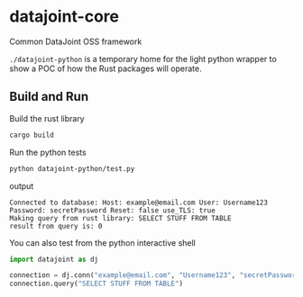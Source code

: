 # datajoint-core

Common DataJoint OSS framework

`./datajoint-python` is a temporary home for the light python wrapper to show a POC of how the Rust packages will operate.

## Build and Run

Build the rust library

```bash
cargo build
```

Run the python tests

```bash
python datajoint-python/test.py
```

output

```
Connected to database: Host: example@email.com User: Username123 Password: secretPassword Reset: false use_TLS: true
Making query from rust library: SELECT STUFF FROM TABLE
result from query is: 0
```

You can also test from the python interactive shell

```python
import datajoint as dj

connection = dj.conn("example@email.com", "Username123", "secretPassword", reset=False, use_tls=True)
connection.query("SELECT STUFF FROM TABLE")
```
